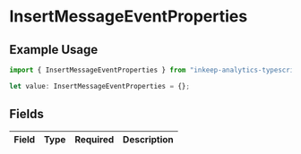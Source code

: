 # InsertMessageEventProperties

## Example Usage

```typescript
import { InsertMessageEventProperties } from "inkeep-analytics-typescript/models/components";

let value: InsertMessageEventProperties = {};
```

## Fields

| Field       | Type        | Required    | Description |
| ----------- | ----------- | ----------- | ----------- |